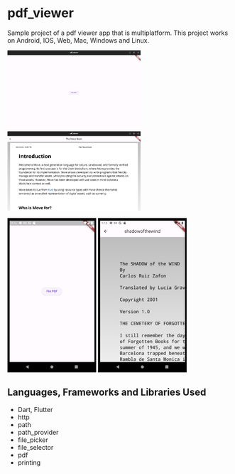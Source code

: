 # pdf_viewer

Sample project of a pdf viewer app that is multiplatform. This project works on Android, IOS, Web, Mac, Windows and Linux.

<p float="left">
  <img src="./readme/image-big-1.png" width="300" />
  <img src="./readme/image-big-2.png" width="300" />
</p>
<p float="left">
  <img src="./readme/image-small-1.png" width="200" />
  <img src="./readme/image-small-2.png" width="200" />
</p>

## Languages, Frameworks and Libraries Used

- Dart, Flutter
- http
- path
- path_provider
- file_picker
- file_selector
- pdf
- printing